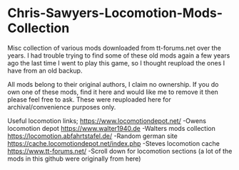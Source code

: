 # Chris-Sawyers-Locomotion-Mods-Collection
Misc collection of various mods downloaded from tt-forums.net over the years.
I had trouble trying to find some of these old mods again a few years ago the last time I went to play this game, so I thought reupload the ones I have from an old backup.

All mods belong to their original authors, I claim no ownership. If you do own one of these mods, find it here and would like me to remove it then please feel free to ask. These were reuploaded here for archival/convenience purposes only.

Useful locomotion links;
https://www.locomotiondepot.net/ -Owens locomotion depot
https://www.walter1940.de -Walters mods collection
https://locomotion.abfahrtstafel.de/ -Random german site
https://cache.locomotiondepot.net/index.php -Steves locomotion cache
https://www.tt-forums.net/ -Scroll down for locomotion sections (a lot of the mods in this github were originally from here)